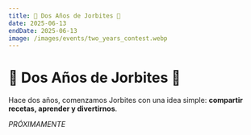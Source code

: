 ```yaml
---
title: 🥂 Dos Años de Jorbites 🥂
date: 2025-06-13
endDate: 2025-06-13
image: /images/events/two_years_contest.webp
---
```


# 🥂 Dos Años de Jorbites 🥂

Hace dos años, comenzamos Jorbites con una idea simple: **compartir recetas, aprender y divertirnos**.

*PRÓXIMAMENTE*
